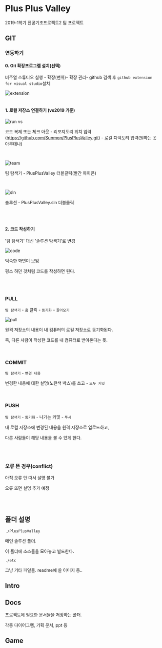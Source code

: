 # Plus Plus Valley

2019-1학기 전공기초프로젝트2 팀 프로젝트


## GIT

### 연동하기

#### 0. Git 확장프로그램 설치(선택)

비주얼 스튜디오 실행 - 확장(맨위)- 확장 관리- github 검색 후 `github extension for visual studio`설치

![extension](./etc/extension.JPG)
<br>
<br>

#### 1. 로컬 저장소 연결하기 (vs2019 기준)

![run vs](./etc/vsrun2.JPG)

코드 복제 또는 체크 아웃 - 리포지토리 위치 입력 (https://github.com/Sunmon/PlusPlusValley.git) - 로컬 디렉토리 입력(원하는 곳 아무데나)

<br>

![team](./etc/team.JPG)

팀 탐색기 - PlusPlusValley 더블클릭(빨간 아이콘)

<br>

![sln](./etc/sln.JPG)

솔루션 - PlusPlusValley.sln 더블클릭

<br>

<br>


#### 2. 코드 작성하기

'팀 탐색기' 대신 '솔루션 탐색기'로 변경

![code](./etc/code.JPG)

익숙한 화면이 보임

평소 하던 것처럼 코드를 작성하면 된다.


<br>

<br>


### PULL

`팀 탐색기` - `홈` 클릭 - `동기화` - `끌어오기`

![pull](./etc/pull.JPG)

원격 저장소의 내용이 내 컴퓨터의 로컬 저장소로 동기화된다.

즉, 다른 사람이 작성한 코드를 내 컴퓨터로 받아온다는 뜻.


<br>

### COMMIT

`팀 탐색기` - `변경 내용`

변경한 내용에 대한 설명(노란색 박스)를 쓰고 - `모두 커밋`

<br>


### PUSH

`팀 탐색기` - `동기화` - 나가는 커밋 - `푸시`

내 로컬 저장소에 변경된 내용을 원격 저장소로 업로드하고,

다른 사람들이 해당 내용을 볼 수 있게 한다.

<br>

<br>


### 오류 뜬 경우(conflict)

아직 오류 안 떠서 설명 불가

오류 뜨면 설명 추가 예정

<br>

<br>


## 폴더 설명

`./PlusPlusValley`

메인 솔루션 폴더.

이 폴더에 소스들을 모아놓고 빌드한다.


`./etc`

그냥 기타 파일들.  readme에 쓸 이미지 등..


## Intro


## Docs

프로젝트에 필요한 문서들을 저장하는 폴더.

각종 다이어그램, 기획 문서, ppt 등

## Game
